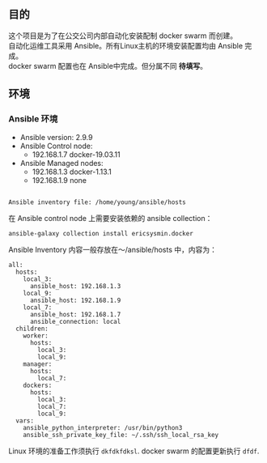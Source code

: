 ## 目的
这个项目是为了在公交公司内部自动化安装配制 docker swarm 而创建。  
自动化运维工具采用 Ansible。所有Linux主机的环境安装配置均由 Ansible 完成。  
docker swarm 配置也在 Ansible中完成。但分属不同 **待填写**。

## 环境
### Ansible 环境
* Ansible version: 2.9.9
* Ansible Control node:
  * 192.168.1.7 docker-19.03.11
* Ansible Managed nodes:
  * 192.168.1.3 docker-1.13.1
  * 192.168.1.9 none
```

Ansible inventory file: /home/young/ansible/hosts
```
在 Ansible control node 上需要安装依赖的 ansible collection：
```
ansible-galaxy collection install ericsysmin.docker
```
Ansible Inventory 内容一般存放在～/ansible/hosts 中，内容为：
```
all:
  hosts:
    local_3:
      ansible_host: 192.168.1.3
    local_9:
      ansible_host: 192.168.1.9
    local_7:
      ansible_host: 192.168.1.7
      ansible_connection: local
  children:
    worker:
      hosts:
        local_3:
        local_9:
    manager:
      hosts:
        local_7:
    dockers:
      hosts:
        local_3:
        local_7:
        local_9:
  vars:
    ansible_python_interpreter: /usr/bin/python3
    ansible_ssh_private_key_file: ~/.ssh/ssh_local_rsa_key
```
Linux 环境的准备工作须执行 `dkfdkfdksl`.
docker swarm 的配置更新执行 `dfdf`.
